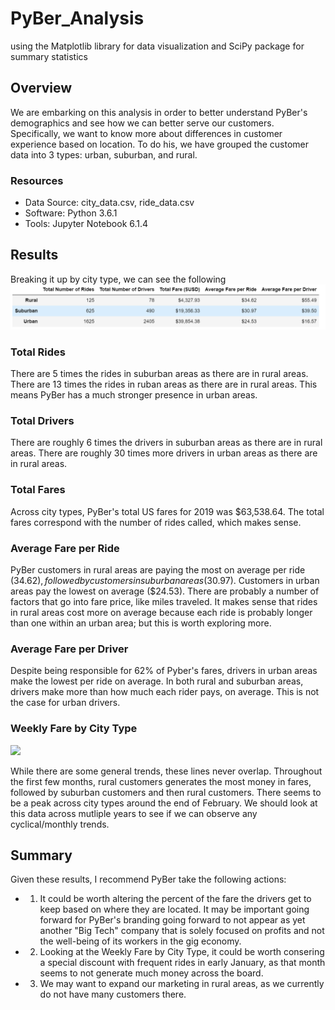 # PyBer_Analysis
using the Matplotlib library for data visualization and SciPy package for summary statistics

## Overview
We are embarking on this analysis in order to better understand PyBer's demographics and see how we can better serve our customers. Specifically, we want to know more about differences in customer experience based on location. To do his, we have grouped the customer data into 3 types: urban, suburban, and rural. 

### Resources
- Data Source: city_data.csv, ride_data.csv
- Software: Python 3.6.1
- Tools: Jupyter Notebook 6.1.4

## Results
Breaking it up by city type, we can see the following
![Summary](analysis/Summary_by_citytype.PNG)

### Total Rides 
There are 5 times the rides in suburban areas as there are in rural areas. There are 13 times the rides in ruban areas as there are in rural areas. This means PyBer has a much stronger presence in urban areas. 
### Total Drivers 
There are roughly 6 times the drivers in suburban areas as there are in rural areas. There are roughly 30 times more drivers in urban areas as there are in rural areas. 

### Total Fares 
Across city types, PyBer's total US fares for 2019 was $63,538.64. The total fares correspond with the number of rides called, which makes sense. 

### Average Fare per Ride  
PyBer customers in rural areas are paying the most on average per ride ($34.62), followed by customers in suburban areas ($30.97). Customers in urban areas pay the lowest on average ($24.53). There are probably a number of factors that go into fare price, like miles traveled. It makes sense that rides in rural areas cost more on average because each ride is probably longer than one within an urban area; but this is worth exploring more. 

### Average Fare per Driver
Despite being responsible for 62% of Pyber's fares, drivers in urban areas make the lowest per ride on average. In both rural and suburban areas, drivers make more than how much each rider pays, on average. This is not the case for urban drivers.

### Weekly Fare by City Type
![](analysis/Fare_by_citytype.png)

While there are some general trends, these lines never overlap. Throughout the first few months, rural customers generates the most money in fares, followed by suburban customers and then rural customers. There seems to be a peak across city types around the end of February. We should look at this data across mutliple years to see if we can observe any cyclical/monthly trends. 

## Summary
Given these results, I recommend PyBer take the following actions:
  - 1. It could be worth altering the percent of the fare the drivers get to keep based on where they are located. It may be important going forward for PyBer's branding going forward to not appear as yet another "Big Tech" company that is solely focused on profits and not the well-being of its workers in the gig economy.
  - 2.  Looking at the Weekly Fare by City Type, it could be worth consering a special discount with frequent rides in early January, as that month seems to not generate much money across the board.
  - 3. We may want to expand our marketing in rural areas, as we currently do not have many customers there.
